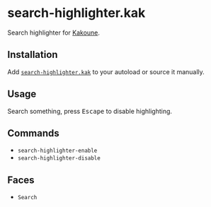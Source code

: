 # search-highlighter.kak

Search highlighter for [Kakoune].

[Kakoune]: https://kakoune.org

## Installation

Add [`search-highlighter.kak`](rc/search-highlighter.kak) to your autoload or source it manually.

## Usage

Search something, press <kbd>Escape</kbd> to disable highlighting.

## Commands

- `search-highlighter-enable`
- `search-highlighter-disable`

## Faces

- `Search`
